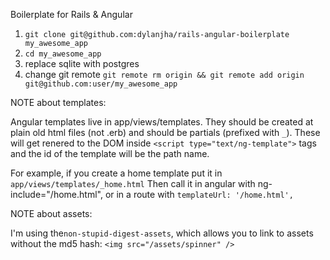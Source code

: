 Boilerplate for Rails & Angular

1. `git clone git@github.com:dylanjha/rails-angular-boilerplate my_awesome_app`
2. `cd my_awesome_app`
3. replace sqlite with postgres
4. change git remote `git remote rm origin && git remote add origin git@github.com:user/my_awesome_app`

NOTE about templates:

Angular templates live in app/views/templates. They should be created at plain old html files (not .erb) and should be partials (prefixed with `_`). These will get renered to the DOM inside `<script type="text/ng-template">` tags and the id of the template will be the path name.

For example, if you create a home template put it in `app/views/templates/_home.html` Then call it in angular with ng-include="/home.html", or in a route with `templateUrl: '/home.html',`


NOTE about assets:

I'm using the`non-stupid-digest-assets`, which allows you to link to assets without the md5 hash: `<img src="/assets/spinner" />`
